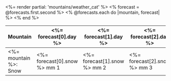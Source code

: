 <table data-toggle='table' class="table table-hover table-bordered week1">
	<%= render partial: 'mountains/weather_cat' %>
	  <thead>
	    <tr>
	      <th data-field="mountain" data-sortable="true">Mountain</th>
	      <% forecast = @forecasts.first.second %>
		      <th data-field="#{day}" data-sortable="true"><%= forecast[0].day %></th>
		      <th data-field="#{day}" data-sortable="true"><%= forecast[1].day %></th>
		      <th data-field="#{day}" data-sortable="true"><%= forecast[2].day %></th>
		      <th data-field="#{day}" data-sortable="true"><%= forecast[3].day %></th>
		      <th data-field="#{day}" data-sortable="true"><%= forecast[4].day %></th>
		      <th data-field="#{day}" data-sortable="true"><%= forecast[5].day %></th>
		      <th data-field="#{day}" data-sortable="true"><%= forecast[6].day %></th>
		      <th data-field="#{day}" data-sortable="true"><%= forecast[7].day %></th>
		      <th data-field="#{day}" data-sortable="true"><%= forecast[8].day %></th>
		      <th data-field="#{day}" data-sortable="true"><%= forecast[9].day %></th>
		      <th data-field="#{day}" data-sortable="true"><%= forecast[10].day %></th>
		      <th data-field="#{day}" data-sortable="true"><%= forecast[11].day %></th>
		      <th data-field="#{day}" data-sortable="true"><%= forecast[12].day %></th>
		      <th data-field="#{day}" data-sortable="true"><%= forecast[13].day %></th>
		      <th data-field="14" data-sortable="true"><%= forecast[14].day %></th>
		      <th data-field="15" data-sortable="true"><%= forecast[15].day %></th>
	      <th data-field="h" data-sortable="true">High</th>
	      <th data-field="l" data-sortable="true">Low</th>
	      <th data-field="t" data-sortable="true">Total</th>
	      <th data-field="a" data-sortable="true">Average</th>
	    </tr>
	  </thead>
	  <tbody>
			<% @forecasts.each do |mountain, forecast| %>
		    <tr class='snow'>
		      <td><%= mountain %>: Snow</td>
		      <td><%= forecast[0].snow %> mm 1</td>
		      <td><%= forecast[1].snow %> mm 2</td>
		      <td><%= forecast[2].snow %> mm 3</td>
		      <td><%= forecast[3].snow %> mm 4</td>
		      <td><%= forecast[4].snow %> mm 5</td>
		      <td><%= forecast[5].snow %> mm 6</td>
		      <td><%= forecast[6].snow %> mm 7</td>
		      <td><%= forecast[7].snow %> mm 8</td>
		      <td><%= forecast[8].snow %> mm 9</td>
		      <td><%= forecast[9].snow %> mm 10</td>
		      <td><%= forecast[10].snow %> mm 11</td>
		      <td><%= forecast[11].snow %> mm 12</td>
		      <td><%= forecast[12].snow %> mm 13</td>
		      <td><%= forecast[13].snow %> mm 14</td>
		      <td><%= forecast[14].snow %> mm 15</td>
		      <td><%= forecast[15].snow %> mm 16</td>
		      <td>High</td>
		      <td>Low</td>
		      <td>Total</td>
		      <td>Average</td>
		    </tr>
			<% end %>
	  </tbody>
</table>